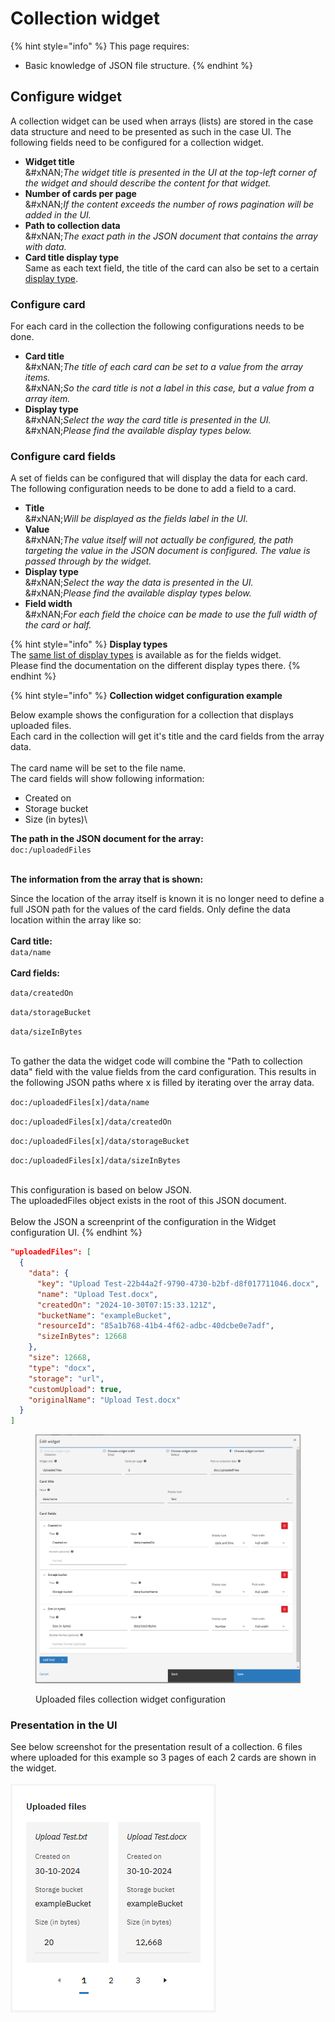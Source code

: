# Collection widget

{% hint style="info" %}
This page requires:

* Basic knowledge of JSON file structure.
{% endhint %}

## Configure widget

A collection widget can be used when arrays (lists) are stored in the case data structure and need to be presented as such in the case UI. The following fields need to be configured for a collection widget.

* **Widget title**\
  \&#xNAN;_The widget title is presented in the UI at the top-left corner of the widget and should describe the content for that widget._
* **Number of cards per page**\
  \&#xNAN;_If the content exceeds the number of rows pagination will be added in the UI._
* **Path to collection data**\
  \&#xNAN;_The exact path in the JSON document that contains the array with data._
* **Card title display type**\
  Same as each text field, the title of the card can also be set to a certain [display type](fields-widget.md#display-types).

### Configure card

For each card in the collection the following configurations needs to be done.

* **Card title**\
  \&#xNAN;_The title of each card can be set to a value from the array items._\
  &#xNAN;_&#x53;o the card title is not a label in this case, but a value from a array item._
* **Display type**\
  \&#xNAN;_Select the way the card title is presented in the UI._\
  &#xNAN;_&#x50;lease find the available display types below._

### Configure card fields

A set of fields can be configured that will display the data for each card.\
The following configuration needs to be done to add a field to a card.

* **Title**\
  \&#xNAN;_Will be displayed as the fields label in the UI._
* **Value**\
  &#xNAN;_&#x54;he value itself will not actually be configured, the path targeting the value in the JSON document is configured. The value is passed through by the widget._
* **Display type**\
  \&#xNAN;_Select the way the data is presented in the UI._\
  &#xNAN;_&#x50;lease find the available display types below._
* **Field width**\
  \&#xNAN;_For each field the choice can be made to use the full width of the card or half._

{% hint style="info" %}
**Display types**\
The [same list of display types](fields-widget.md#display-types) is available as for the fields widget.\
Please find the documentation on the different display types there.
{% endhint %}

{% hint style="info" %}
**Collection widget configuration example**

Below example shows the configuration for a collection that displays uploaded files.\
Each card in the collection will get it's title and the card fields from the array data.\
\
The card name will be set to the file name.\
The card fields will show following information:

* Created on
* Storage bucket
* Size (in bytes)\\

**The path in the JSON document for the array:**\
`doc:/uploadedFiles`

\
**The information from the array that is shown:**

Since the location of the array itself is known it is no longer need to define a full JSON path for the values of the card fields. Only define the data location within the array like so:\
\
**Card title:**\
`data/name`\
\
**Card fields:**

`data/createdOn`

`data/storageBucket`

`data/sizeInBytes`

\
To gather the data the widget code will combine the "Path to collection data" field with the value fields from the card configuration. This results in the following JSON paths where x is filled by iterating over the array data.

`doc:/uploadedFiles[x]/data/name`

`doc:/uploadedFiles[x]/data/createdOn`

`doc:/uploadedFiles[x]/data/storageBucket`

`doc:/uploadedFiles[x]/data/sizeInBytes`

\
This configuration is based on below JSON.\
The uploadedFiles object exists in the root of this JSON document.\
\
Below the JSON a screenprint of the configuration in the Widget configuration UI.
{% endhint %}

```json
"uploadedFiles": [ 
  {
    "data": { 
      "key": "Upload Test-22b44a2f-9790-4730-b2bf-d8f017711046.docx", 
      "name": "Upload Test.docx",
      "createdOn": "2024-10-30T07:15:33.121Z",
      "bucketName": "exampleBucket",
      "resourceId": "85a1b768-41b4-4f62-adbc-40dcbe0e7adf",
      "sizeInBytes": 12668 
    },
    "size": 12668,
    "type": "docx",
    "storage": "url",
    "customUpload": true,
    "originalName": "Upload Test.docx"
  } 
]
```

<figure><img src="../../../.gitbook/assets/image (24).png" alt=""><figcaption><p>Uploaded files collection widget configuration</p></figcaption></figure>

### Presentation in the UI

See below screenshot for the presentation result of a collection. 6 files where uploaded for this example so 3 pages of each 2 cards are shown in the widget.\
\
![](<../../../.gitbook/assets/image (27).png>)

